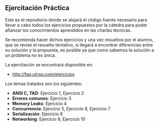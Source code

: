 ## Ejercitación Práctica ##

Este es el repositorio donde se alojará el código fuente necesario para llevar a cabo todos los ejercicios propuestos por la cátedra para poder afianzar los conocimientos aprendidos en las charlas técnicas.

Se recomienda hacer dichos ejercicios y una vez resueltos por el alumno, que se revise el resuelto tentativo, si llegará a encontrar diferencias entre su solución y la propuesta, es posible ya que como sabemos la solución a un problema no es única.

La ejercitación se encontrará disponible en:

* http://faq.utnso.com/ejercicios

Los temas tratados son los siguientes:

* **ANSI C, TAD**: Ejercicio 1, Ejercicio 2
* **Errores comunes**: Ejercicio 3
* **Memory Leaks**: Ejercicio 4
* **Concurrencia**: Ejercicio 5, Ejercicio 6, Ejercicio 7
* **Serialización**: Ejercicio 8
* **Networking**: Ejercicio 9, Ejercicio 10
